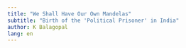 ```yaml
---
title: "We Shall Have Our Own Mandelas"
subtitle: "Birth of the 'Political Prisoner' in India"
author: K Balagopal
lang: en
---
```


